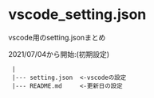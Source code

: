 # vscode_setting.json
vscode用のsetting.jsonまとめ

2021/07/04から開始:(初期設定)
```
 |
 |--- setting.json  <-vscodeの設定
 |--- README.md     <-更新日の設定
```
